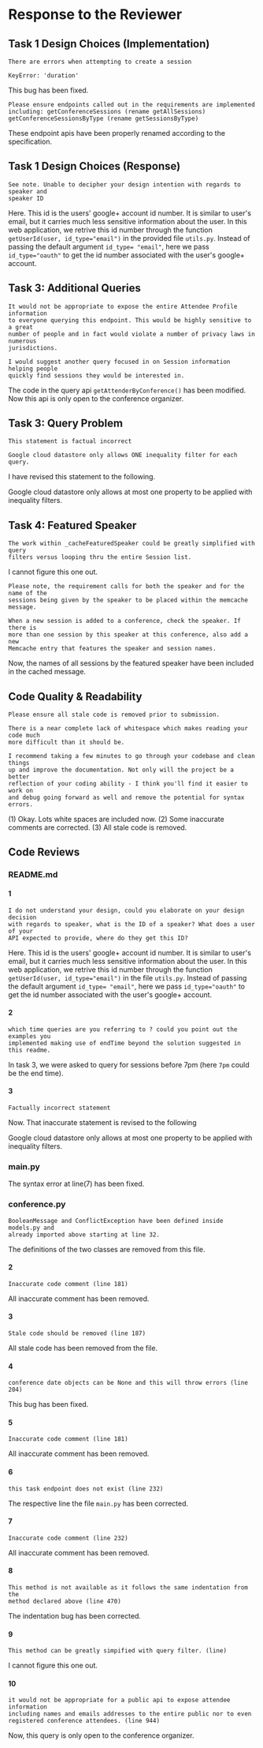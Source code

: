 # Response to the Reviewer

## Task 1 Design Choices (Implementation)

```
There are errors when attempting to create a session

KeyError: 'duration'
```

This bug has been fixed.


```
Please ensure endpoints called out in the requirements are implemented
including: getConferenceSessions (rename getAllSessions)
getConferenceSessionsByType (rename getSessionsByType)
```

These endpoint apis have been properly renamed according to the specification.

## Task 1 Design Choices (Response)

```
See note. Unable to decipher your design intention with regards to speaker and
speaker ID
```

Here. This id is the users' google+ account id number. It is similar to user's
email, but it carries much less sensitive information about the user. In this
web application, we retrive this id number through the function
`getUserId(user, id_type="email")` in the provided file `utils.py`. Instead of
passing the default argument `id_type= "email"`, here we pass `id_type="oauth"`
to get the id number associated with the user's google+ account.

## Task 3: Additional Queries

```
It would not be appropriate to expose the entire Attendee Profile information
to everyone querying this endpoint. This would be highly sensitive to a great
number of people and in fact would violate a number of privacy laws in numerous
jurisdictions.

I would suggest another query focused in on Session information helping people
quickly find sessions they would be interested in.
```

The code in the query api `getAttenderByConference()` has been modified. Now
this api is only open to the conference organizer.

## Task 3: Query Problem

```
This statement is factual incorrect

Google cloud datastore only allows ONE inequality filter for each query.
```

I have revised this statement to the following.

Google cloud datastore only allows at most one property to be applied with
inequality filters.

## Task 4: Featured Speaker
```
The work within _cacheFeaturedSpeaker could be greatly simplified with query
filters versus looping thru the entire Session list.
```

I cannot figure this one out.


```
Please note, the requirement calls for both the speaker and for the name of the
sessions being given by the speaker to be placed within the memcache message.

When a new session is added to a conference, check the speaker. If there is
more than one session by this speaker at this conference, also add a new
Memcache entry that features the speaker and session names.

```

Now, the names of all sessions by the featured speaker have been included in
the cached message.


## Code Quality & Readability

```
Please ensure all stale code is removed prior to submission.

There is a near complete lack of whitespace which makes reading your code much
more difficult than it should be.

I recommend taking a few minutes to go through your codebase and clean things
up and improve the documentation. Not only will the project be a better
reflection of your coding ability - I think you'll find it easier to work on
and debug going forward as well and remove the potential for syntax errors.
```

(1) Okay. Lots white spaces are included now.
(2) Some inaccurate comments are corrected.
(3) All stale code is removed.


## Code Reviews
### README.md

#### 1
```
I do not understand your design, could you elaborate on your design decision
with regards to speaker, what is the ID of a speaker? What does a user of your
API expected to provide, where do they get this ID?
```

Here. This id is the users' google+ account id number. It is similar to user's
email, but it carries much less sensitive information about the user. In this
web application, we retrive this id number through the function `getUserId(user,
id_type="email")` in the file `utils.py`. Instead of passing the default
argument `id_type= "email"`, here we pass `id_type="oauth"` to get the id
number associated with the user's google+ account.

#### 2
```
which time queries are you referring to ? could you point out the examples you
implemented making use of endTime beyond the solution suggested in this readme.
```

In task 3, we were asked to query for sessions before 7pm (here `7pm` could be the
end time). 

#### 3
```
Factually incorrect statement
```

Now. That inaccurate statement is revised to the following

Google cloud datastore only allows at most one property to be applied with
inequality filters.

### main.py 
The syntax error at line(7) has been fixed.

### conference.py
```
BooleanMessage and ConflictException have been defined inside models.py and
already imported above starting at line 32.
```

The definitions of the two classes are removed from this file.

#### 2
```
Inaccurate code comment (line 181)
```

All inaccurate comment has been removed.

#### 3
```
Stale code should be removed (line 187)
```

All stale code has been removed from the file.

#### 4
```
conference date objects can be None and this will throw errors (line 204)
```

This bug has been fixed.

#### 5
```
Inaccurate code comment (line 181)
```

All inaccurate comment has been removed.

#### 6

```
this task endpoint does not exist (line 232)

```
The respective line the file `main.py` has been corrected.

#### 7
```
Inaccurate code comment (line 232)
```

All inaccurate comment has been removed.

#### 8
```
This method is not available as it follows the same indentation from the
method declared above (line 470)
```

The indentation bug has been corrected.

#### 9
```
This method can be greatly simpified with query filter. (line)
```

I cannot figure this one out.

#### 10

```
it would not be appropriate for a public api to expose attendee information
including names and emails addresses to the entire public nor to even
registered conference attendees. (line 944)
```

Now, this query is only open to the conference organizer.
